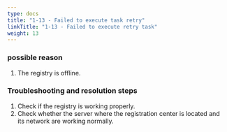 ```yaml
---
type: docs
title: "1-13 - Failed to execute task retry"
linkTitle: "1-13 - Failed to execute retry task"
weight: 13
---
```


### possible reason
1. The registry is offline.

### Troubleshooting and resolution steps

1. Check if the registry is working properly.
2. Check whether the server where the registration center is located and its network are working normally.